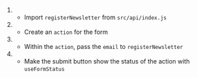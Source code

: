 1. - Import `registerNewsletter` from `src/api/index.js`
2. - Create an `action` for the form
3. - Within the `action`, pass the `email` to `registerNewsletter`
4. - Make the submit button show the status of the action with `useFormStatus`
